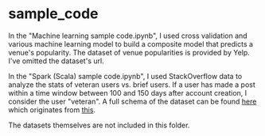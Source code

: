 # sample_code

In the "Machine learning sample code.ipynb", I used cross validation and various machine learning model to build a composite model that predicts a venue's popularity. The dataset of venue popularities is provided by Yelp. I've omitted the dataset's url.

In the "Spark (Scala) sample code.ipynb", I used StackOverflow data to analyze the stats of veteran users vs. brief users. If a user has made a post within a time window between 100 and 150 days after account creation, I consider the user "veteran". A full schema of the dataset can be found [here](https://ia801500.us.archive.org/8/items/stackexchange/readme.txt) which originates from [this](https://archive.org/details/stackexchange).

The datasets themselves are not included in this folder.